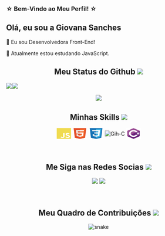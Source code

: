 ### ☆ Bem-Vindo ao Meu Perfil! ☆

## Olá, eu sou a Giovana Sanches 

🌱 Eu sou Desenvolvedora Front-End!

🌿 Atualmente estou estudando JavaScript.

<h2 align="center">
  Meu Status do Github <img src="https://media.giphy.com/media/VgCDAzcKvsR6OM0uWg/giphy.gif" width="50">
</h2>

<p>
  <a href="">
  <img align="left" src="https://github-readme-stats.vercel.app/api?username=Gih2139Sanches&show_icons=true&theme=tokyonight">
  </a>
  <a href="">
  <img src="https://github-readme-stats.vercel.app/api/top-langs/?username=Gih2139Sanches&theme=tokyonight">
  </a>
</p>

<p align = "center">
 <img src="https://activity-graph.herokuapp.com/graph?username=Gih2139Sanches&theme=redical">
</p> 

<h2 align="center"> Minhas Skills <img src="https://github.com/ritik307/ritik307/blob/main/images/laptop.gif" width="50"></h2>

  <div align="center">
  <img align="center" alt="Gih-Js" height="30" width="40" src="https://raw.githubusercontent.com/devicons/devicon/master/icons/javascript/javascript-plain.svg">
  <img align="center" alt="Gih-HTML" height="30" width="40" src="https://raw.githubusercontent.com/devicons/devicon/master/icons/html5/html5-original.svg">
  <img align="center" alt="Gih-CSS" height="30" width="40" src="https://raw.githubusercontent.com/devicons/devicon/master/icons/css3/css3-original.svg">
  <img align="center" alt="Gih-C" height="30" width="40" src="https://cdn.jsdelivr.net/gh/devicons/devicon/icons/c/c-original.svg" />
  <img align="center" alt="Gih-Csharp" height="30" width="40" src="https://raw.githubusercontent.com/devicons/devicon/master/icons/csharp/csharp-original.svg">
</div>

  </br>
  </br>
  
<h2 align="center"> Me Siga nas Redes Socias <img src="https://media0.giphy.com/media/jqNPzdTTxQfOgOqpO4/source.gif" width="50"></h2>

  <div align="center"> 
  <a href="https://www.instagram.com/giovana_sanch/?hl=pt-br" target="_blank"><img src="https://img.shields.io/badge/-Instagram-%23E4405F?style=for-the-badge&logo=instagram&logoColor=white" target="_blank"></a> 
  <a href="https://www.linkedin.com/in/giovana-sanches-clemente-86041b196/" target="_blank"><img src="https://img.shields.io/badge/-LinkedIn-%230077B5?style=for-the-badge&logo=linkedin&logoColor=white" target="_blank"></a> 
  </div>
  
  </br>
  </br>
  
 <h2 align="center">
  Meu Quadro de Contribuições <img src="https://media.giphy.com/media/xUA7aZeLE2e0P7Znz2/giphy.gif" width="50">
</h2>
<p align="center">
  <img src="https://github.com/Gih2139Sanches/Gih2139Sanches/blob/output/github-contribution-grid-snake.svg" alt="snake"></center>
</p>
